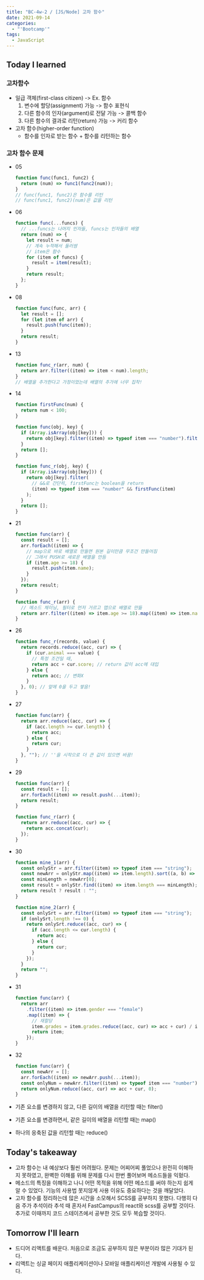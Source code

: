 ```yaml
---
title: "BC-4w-2 / [JS/Node] 고차 함수"
date: 2021-09-14
categories:
  - "'Bootcamp'"
tags:
  - JavaScript
---
```


## Today I learned

### 고차함수

- 일급 객체(first-class citizen) -> Ex. 함수
  1. 변수에 할당(assignment) 가능 -> 함수 표현식
  2. 다른 함수의 인자(argument)로 전달 가능 -> 콜백 함수
  3. 다른 함수의 결과로 리턴(return) 가능 -> 커리 함수
- 고차 함수(higher-order function)
  - 함수를 인자로 받는 함수 + 함수를 리턴하는 함수

### 고차 함수 문제

- 05

  ```js
  function func(func1, func2) {
    return (num) => func1(func2(num));
  }
  // func(func1, func2)은 함수를 리턴
  // func(func1, func2)(num)은 값을 리턴
  ```

- 06

  ```js
  function func(...funcs) {
    // ...funcs는 나머지 인자들, funcs는 인자들의 배열
    return (num) => {
      let result = num;
      // 계속 누적해서 둘러쌈
      // item은 함수
      for (item of funcs) {
        result = item(result);
      }
      return result;
    };
  }
  ```

- 08

  ```js
  function func(func, arr) {
    let result = [];
    for (let item of arr) {
      result.push(func(item));
    }
    return result;
  }
  ```

- 13

  ```js
  function func_r(arr, num) {
    return arr.filter((item) => item < num).length;
  }
  // 배열을 추가한다고 가정이었는데 배열의 추가에 너무 집착!
  ```

- 14

  ```js
  function firstFunc(num) {
    return num < 100;
  }

  function func(obj, key) {
    if (Array.isArray(obj[key])) {
      return obj[key].filter((item) => typeof item === "number").filter((item) => innerFunc(item));
    }
    return [];
  }

  function func_r(obj, key) {
    if (Array.isArray(obj[key])) {
      return obj[key].filter(
        // &&로 간단히, firstFunc는 boolean을 return
        (item) => typeof item === "number" && firstFunc(item)
      );
    }
    return [];
  }
  ```

- 21

  ```js
  function func(arr) {
    const result = [];
    arr.forEach((item) => {
      // map으로 바로 배열로 만들면 원본 길이만큼 무조건 만들어짐
      // 그래서 PUSH로 새로운 배열을 만듬
      if (item.age >= 18) {
        result.push(item.name);
      }
    });
    return result;
  }

  function func_r(arr) {
    // 메소드 체이닝, 필터로 먼저 거르고 맵으로 배열로 만듦
    return arr.filter((item) => item.age >= 18).map((item) => item.name);
  }
  ```

- 26

  ```js
  function func_r(records, value) {
    return records.reduce((acc, cur) => {
      if (cur.animal === value) {
        // 특정 조건일 때,
        return acc + cur.score; // return 값이 acc에 대입
      } else {
        return acc; // 변화X
      }
    }, 0); // 앞에 0을 두고 쌓음!
  }
  ```

- 27

  ```js
  function func(arr) {
    return arr.reduce((acc, cur) => {
      if (acc.length >= cur.length) {
        return acc;
      } else {
        return cur;
      }
    }, ""); // ''을 시작으로 더 큰 값이 있으면 바꿈!
  }
  ```

- 29

  ```js
  function func(arr) {
    const result = [];
    arr.forEach((item) => result.push(...item));
    return result;
  }

  function func_r(arr) {
    return arr.reduce((acc, cur) => {
      return acc.concat(cur);
    });
  }
  ```

- 30

  ```js
  function mine_1(arr) {
    const onlyStr = arr.filter((item) => typeof item === "string");
    const newArr = onlyStr.map((item) => item.length).sort((a, b) => a - b); // 오름차순 정리
    const minLength = newArr[0];
    const result = onlyStr.find((item) => item.length === minLength);
    return result ? result : "";
  }

  function mine_2(arr) {
    const onlySrt = arr.filter((item) => typeof item === "string");
    if (onlySrt.length !== 0) {
      return onlySrt.reduce((acc, cur) => {
        if (acc.length <= cur.length) {
          return acc;
        } else {
          return cur;
        }
      });
    }
    return "";
  }
  ```

- 31

  ```js
  function func(arr) {
    return arr
      .filter((item) => item.gender === "female")
      .map((item) => {
        // 재할당
        item.grades = item.grades.reduce((acc, cur) => acc + cur) / item.grades.length;
        return item;
      });
  }
  ```

- 32

  ```js
  function func(arr) {
    const newArr = [];
    arr.forEach((item) => newArr.push(...item));
    const onlyNum = newArr.filter((item) => typeof item === "number");
    return onlyNum.reduce((acc, cur) => acc + cur, 0);
  }
  ```

- 기존 요소를 변경하지 않고, 다른 길이의 배열을 리턴할 때는 filter()
- 기존 요소를 변경하면서, 같은 길이의 배열을 리턴할 때는 map()
- 하나의 응축된 값을 리턴할 때는 reduce()

## Today's takeaway

- 고차 함수는 내 예상보다 훨씬 어려웠다. 문제는 어찌어찌 풀었으나 완전히 이해하지 못하였고, 완벽한 이해를 위해 문제를 다시 한번 풀어보며 메소드들을 익혔다.
- 메소드의 특징을 이해하고 나니 어떤 목적을 위해 어떤 메소드를 써야 하는지 쉽게 알 수 있었다. 기능의 사용법 못지않게 사용 이유도 중요하다는 것을 깨달았다.
- 고차 함수를 정리하는데 많은 시간을 소모해서 SCSS를 공부하지 못했다. 다행히 다음 주가 추석이라 추석 때 혼자서 FastCampus의 react와 scss를 공부할 것이다. 추가로 이때까지 코드 스테이츠에서 공부한 것도 모두 복습할 것이다.

## Tomorrow I'll learn

- 드디어 리액트를 배운다. 처음으로 조금도 공부하지 않은 부분이라 많은 기대가 된다.
- 리액트는 싱글 페이지 애플리케이션이나 모바일 애플리케이션 개발에 사용될 수 있다.
